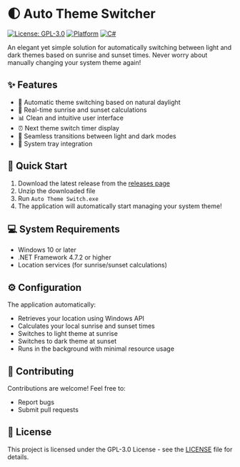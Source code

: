 # 🌓 Auto Theme Switcher

[![License: GPL-3.0](https://img.shields.io/badge/License-GPL%203.0-blue.svg)](https://opensource.org/licenses/GPL-3.0)
[![Platform](https://img.shields.io/badge/Platform-Windows-brightgreen.svg)](https://github.com/inconsistentPassion/Auto-Theme-Switcher)
[![C#](https://img.shields.io/badge/Language-C%23-purple.svg)](https://github.com/inconsistentPassion/Auto-Theme-Switcher)

An elegant yet simple solution for automatically switching between light and dark themes based on sunrise and sunset times. Never worry about manually changing your system theme again!

## ✨ Features

- 🔄 Automatic theme switching based on natural daylight
- 🌅 Real-time sunrise and sunset calculations
- 📊 Clean and intuitive user interface
- ⏰ Next theme switch timer display
- 🎨 Seamless transitions between light and dark modes
- 🔔 System tray integration

## 🎯 Quick Start

1. Download the latest release from the [releases page](https://github.com/inconsistentPassion/Auto-Theme-Switcher/releases)
2. Unzip the downloaded file
3. Run `Auto Theme Switch.exe`
4. The application will automatically start managing your system theme!

## 💻 System Requirements

- Windows 10 or later
- .NET Framework 4.7.2 or higher
- Location services (for sunrise/sunset calculations)

## ⚙️ Configuration

The application automatically:
- Retrieves your location using Windows API
- Calculates your local sunrise and sunset times
- Switches to light theme at sunrise
- Switches to dark theme at sunset
- Runs in the background with minimal resource usage

## 🤝 Contributing

Contributions are welcome! Feel free to:
- Report bugs
- Submit pull requests

## 📝 License

This project is licensed under the GPL-3.0 License - see the [LICENSE](LICENSE) file for details.
